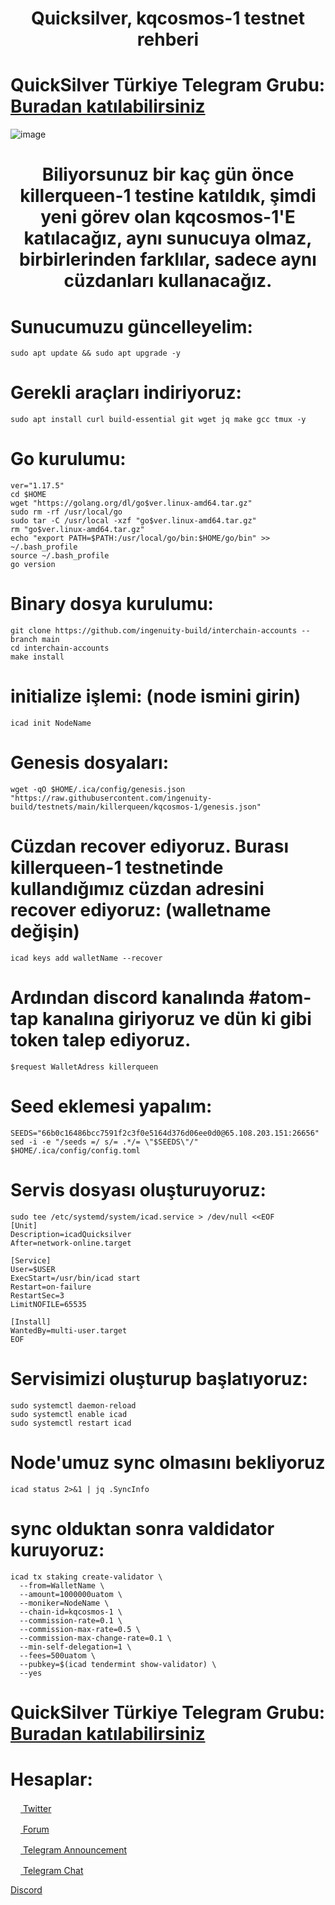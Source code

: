 <h1 align="center">Quicksilver, kqcosmos-1 testnet rehberi</h1>

# QuickSilver Türkiye Telegram Grubu: [Buradan katılabilirsiniz](https://t.me/QuicksilverTurkish)

![image](https://user-images.githubusercontent.com/101149671/175813850-32287cc3-709f-49ed-83de-5976e6666b67.png)

<h1 align="center">Biliyorsunuz bir kaç gün önce killerqueen-1 testine katıldık, şimdi yeni görev olan kqcosmos-1'E katılacağız, aynı sunucuya olmaz, birbirlerinden farklılar, sadece aynı cüzdanları kullanacağız.</h1> 

# Sunucumuzu güncelleyelim:
```
sudo apt update && sudo apt upgrade -y
```

# Gerekli araçları indiriyoruz:
```
sudo apt install curl build-essential git wget jq make gcc tmux -y
```

# Go kurulumu:
```
ver="1.17.5"
cd $HOME
wget "https://golang.org/dl/go$ver.linux-amd64.tar.gz"
sudo rm -rf /usr/local/go
sudo tar -C /usr/local -xzf "go$ver.linux-amd64.tar.gz"
rm "go$ver.linux-amd64.tar.gz"
echo "export PATH=$PATH:/usr/local/go/bin:$HOME/go/bin" >> ~/.bash_profile
source ~/.bash_profile
go version
```

# Binary dosya kurulumu:
```
git clone https://github.com/ingenuity-build/interchain-accounts --branch main
cd interchain-accounts
make install
```

# initialize işlemi: (node ismini girin)
```
icad init NodeName
```

# Genesis dosyaları: 
```
wget -qO $HOME/.ica/config/genesis.json "https://raw.githubusercontent.com/ingenuity-build/testnets/main/killerqueen/kqcosmos-1/genesis.json"
```

# Cüzdan recover ediyoruz. Burası killerqueen-1 testnetinde kullandığımız cüzdan adresini recover ediyoruz: (walletname değişin)
```
icad keys add walletName --recover
```

# Ardından discord kanalında #atom-tap kanalına giriyoruz ve dün ki gibi token talep ediyoruz.
```
$request WalletAdress killerqueen
```

# Seed eklemesi yapalım: 
```
SEEDS="66b0c16486bcc7591f2c3f0e5164d376d06ee0d0@65.108.203.151:26656"
sed -i -e "/seeds =/ s/= .*/= \"$SEEDS\"/"  $HOME/.ica/config/config.toml
```

# Servis dosyası oluşturuyoruz: 
```
sudo tee /etc/systemd/system/icad.service > /dev/null <<EOF
[Unit]
Description=icadQuicksilver
After=network-online.target

[Service]
User=$USER
ExecStart=/usr/bin/icad start
Restart=on-failure
RestartSec=3
LimitNOFILE=65535

[Install]
WantedBy=multi-user.target
EOF
```

# Servisimizi oluşturup başlatıyoruz:
```
sudo systemctl daemon-reload
sudo systemctl enable icad
sudo systemctl restart icad
```

# Node'umuz sync olmasını bekliyoruz
```
icad status 2>&1 | jq .SyncInfo
```

# sync olduktan sonra valdidator kuruyoruz:
```
icad tx staking create-validator \
  --from=WalletName \
  --amount=1000000uatom \
  --moniker=NodeName \
  --chain-id=kqcosmos-1 \
  --commission-rate=0.1 \
  --commission-max-rate=0.5 \
  --commission-max-change-rate=0.1 \
  --min-self-delegation=1 \
  --fees=500uatom \
  --pubkey=$(icad tendermint show-validator) \
  --yes
```

# QuickSilver Türkiye Telegram Grubu: [Buradan katılabilirsiniz](https://t.me/QuicksilverTurkish)

# Hesaplar:

[<img src="https://cdn-icons-png.flaticon.com/512/733/733579.png" width="16px"> Twitter   ](https://twitter.com/Ruesandora0) 

[<img src="https://cdn-icons-png.flaticon.com/512/1336/1336494.png" width="16px"> Forum   ](https://forum.rues.info/index.php)

[<img src="https://cdn-icons-png.flaticon.com/512/2111/2111646.png" width="16px"> Telegram Announcement   ](https://t.me/RuesAnnouncement)

[<img src="https://cdn-icons-png.flaticon.com/512/2111/2111646.png" width="16px"> Telegram Chat   ](https://t.me/RuesChat)

[Discord](https://discord.gg/ruescommunity)
